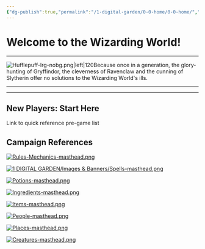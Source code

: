 ```yaml
---
{"dg-publish":true,"permalink":"/1-digital-garden/0-0-home/0-0-home/","title":"Hufflepuff Heroes","tags":["gardenEntry"]}
---
```


# Welcome to the Wizarding World!
---
![Hufflepuff-lrg-nobg.png|left|120](/img/user/1%20DIGITAL%20GARDEN/Images%20&%20Banners/Hufflepuff-lrg-nobg.png)Because once in a generation, the glory-hunting of Gryffindor, the cleverness of Ravenclaw and the cunning of Slytherin offer no solutions to the Wizarding World's ills.

---
---

## New Players: Start Here

Link to quick reference pre-game list


## Campaign References
[![Rules-Mechanics-masthead.png](/img/user/1%20DIGITAL%20GARDEN/Images%20&%20Banners/Rules-Mechanics-masthead.png)](https://site-of-many-things.vercel.app/1-digital-garden/1-0-2-0-rules/1-0-variant-rules/1-1-variant-rules-overview/)

[![1 DIGITAL GARDEN/Images & Banners/Spells-masthead.png](/img/user/1%20DIGITAL%20GARDEN/Images%20&%20Banners/Spells-masthead.png)](https://site-of-many-things.vercel.app/1-digital-garden/3-0-spells/3-1-spells-overview/)

[![Potions-masthead.png](/img/user/1%20DIGITAL%20GARDEN/Images%20&%20Banners/Potions-masthead.png)](https://site-of-many-things.vercel.app/1-digital-garden/4-0-potions/4-1-potions-overview/)

[![Ingredients-masthead.png](/img/user/1%20DIGITAL%20GARDEN/Images%20&%20Banners/Ingredients-masthead.png)](https://site-of-many-things.vercel.app/1-digital-garden/5-0-ingredients/5-1-ingredients-overview/)

[![Items-masthead.png](/img/user/1%20DIGITAL%20GARDEN/Images%20&%20Banners/Items-masthead.png)](https://site-of-many-things.vercel.app/1-digital-garden/6-0-items/6-1-items-overview/)

[![People-masthead.png](/img/user/1%20DIGITAL%20GARDEN/Images%20&%20Banners/People-masthead.png)](https://site-of-many-things.vercel.app/1-digital-garden/7-0-people/7-0-1-people-overview/)

[![Places-masthead.png](/img/user/1%20DIGITAL%20GARDEN/Images%20&%20Banners/Places-masthead.png)](https://site-of-many-things.vercel.app/1-digital-garden/8-0-places/8-0-1-places-overview/)

[![Creatures-masthead.png](/img/user/1%20DIGITAL%20GARDEN/Images%20&%20Banners/Creatures-masthead.png)](https://site-of-many-things.vercel.app/1-digital-garden/10-0-creatures/ww-bestiary/10-0-1-magical-creatures-overview/)
